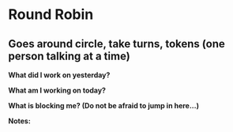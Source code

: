 # Round Robin

<h2> Goes around circle, take turns, tokens (one person talking at a time) </h2>

**What did I work on yesterday?**




**What am I working on today?**




**What is blocking me? (Do not be afraid to jump in here...)**





**Notes:**




